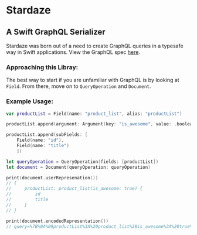 # Stardaze
## A Swift GraphQL Serializer

Stardaze was born out of a need to create GraphQL queries in a typesafe way in Swift applications.
View the GraphQL spec [here](https://facebook.github.io/graphql).

### Approaching this Libray:
The best way to start if you are unfamiliar with GraphQL is by looking at `Field`. From there, move on to 
`QueryOperation` and `Document`.

### Example Usage:

``` swift
var productList = Field(name: "product_list", alias: "productList")

productList.append(argument: Argument(key: "is_awesome", value: .boolean(true)))

productList.append(subFields: [
	Field(name: "id"),
	Field(name: "title")
	])

let queryOperation = QueryOperation(fields: [productList])
let document = Document(queryOperation: queryOperation)

print(document.userRepresenation())
// {
//     productList: product_list(is_awesome: true) {
//         id
//         title
//     }
// }

print(document.encodedRepresentation())
// query=%7B%0A%09productList%3A%20product_list%28is_awesome%3A%20true%29%20%7B%0A%09%09id%0A%09%09title%0A%09%7D%0A%7D

```
